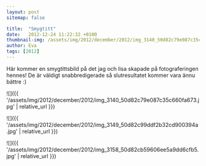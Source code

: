 ```yaml
---
layout: post
sitemap: false

title:  "Smygtitt"
date:   2012-12-24 11:22:32 +0100
thumbnail-img: /assets/img/2012/december/2012/img_3140_50d82c79e087c35c660fa673.jpg
author: Eva
tags: [2012]
---
```



















Här kommer en smygtittsbild på det jag och lisa skapade på fotograferingen hennes! De är väldigt snabbredigerade så slutresultatet kommer vara ännu bättre :)

![]({{ '/assets/img/2012/december/2012/img_3140_50d82c79e087c35c660fa673.jpg'  | relative_url }})

![]({{ '/assets/img/2012/december/2012/img_3149_50d82c99ddf2b32cd900394a.jpg'  | relative_url }})

![]({{ '/assets/img/2012/december/2012/img_3158_50d82cb59606ee5a9dd6cfb5.jpg'  | relative_url }})

